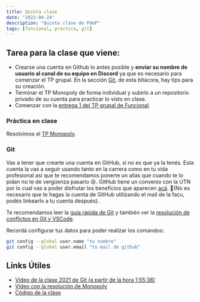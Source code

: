 ```yaml
---
title: Quinta clase
date: "2023-04-24"
description: "Quinta clase de PdeP"
tags: [funcional, práctica, git]
---
```


## Tarea para la clase que viene:
- Crearse una cuenta en Github lo antes posible y **enviar su nombre de usuario al canal de su equipo en Discord** ya que es necesario para comenzar el TP grupal. En la sección [Git](https://github.com/pdep-lunes/bitacora/new/master/content/blog/2023/funcional#git), de esta bitácora, hay tips para su creación.
- Terminar el TP Monopoly de forma individual y subirlo a un repositorio privado de su cuenta para practicar lo visto en clase.
- Comenzar con la [entrega 1 del TP grupal de Funcional](https://docs.google.com/document/d/1Ot30lC7AZLUHCqrSrIOyQIk4SocKgWgYr_J_l1XrSV8/edit#).

### Práctica en clase

Resolvimos el [TP Monopoly](https://docs.google.com/document/d/1GMNli3FaVERM-OldRre467gT1LLhGXdXZoRoK7IvoKo/edit).

### Git

Vas a tener que crearte una cuenta en GitHub, si no es que ya la tenés. Esta cuenta la vas a seguir usando tanto en la carrera como en tu vida profesional así que te recomendamos ponerte un alias que cuando te lo pidan no te de vergüenza pasarlo 😝.
GitHub tiene un convenio con la UTN por lo cual vas a poder disfrutar los beneficios que aparecen [acá](https://docs.frba.utn.edu.ar/books/mu---beneficios-con-cuenta-institucional). 🤩(No es necesario que te hagas la cuenta de GitHub utilizando el mail de la facu, podés linkearlo a tu cuenta después).

Te recomendamos leer la [guía rápida de Git](https://docs.google.com/document/d/147cqUY86wWVoJ86Ce0NoX1R78CwoCOGZtF7RugUvzFg/edit#heading=h.pfzudah6sze2) y también ver la [resolución de conflictos en Git y VSCode](https://www.youtube.com/watch?v=Z1PBoZoQ_pQ).

Recordá configurar tus datos para poder realizar los comandos: 

```bash
git config --global user.name "tu nombre"
git config --global user.email "tu mail de github"
```

## Links Útiles

- [Video de la clase 2021 de Git (a partir de la hora 1:55:38)](https://drive.google.com/file/d/10I86vEaVA-XDOzdaK6urWHKNr9-BEup7/view?usp=sharing)
- [Video con la resolución de Monopoly](https://youtu.be/lXsX8wsR7AI)
- [Código de la clase](https://github.com/pdep-lunes/pdep-clases-2023/blob/main/Funcional/Clase05/src/Lib.hs)
